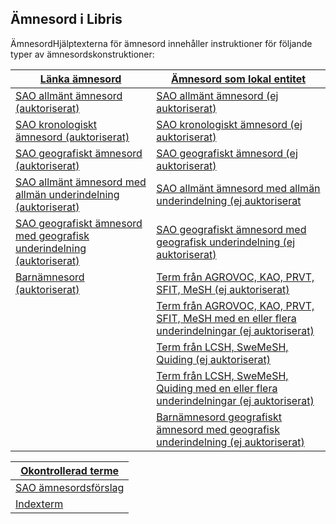 ## Ämnesord i Libris

ÄmnesordHjälptexterna för ämnesord innehåller instruktioner för följande typer av ämnesordskonstruktioner:

| [Länka ämnesord](#lanka-amnesord) | [Ämnesord som lokal entitet](#amnesord-som-lokal-entitet) | 
| ------ |  ----------- |
| [SAO allmänt ämnesord (auktoriserat)](#lanka-amnesord) | [SAO allmänt ämnesord (ej auktoriserat)](#amnesord-som-lokal-entitet) |
| [SAO kronologiskt ämnesord (auktoriserat)](#lanka-amnesord) | [SAO kronologiskt ämnesord (ej auktoriserat)](#amnesord-som-lokal-entitet) |
| [SAO geografiskt ämnesord (auktoriserat)](#lanka-amnesord) | [SAO geografiskt ämnesord (ej auktoriserat) ](#amnesord-som-lokal-entitet) |
| [SAO allmänt ämnesord med allmän underindelning (auktoriserat)](#lanka-amnesord) | [SAO allmänt ämnesord med allmän underindelning (ej auktoriserat](#amnesord-som-lokal-entitet) ||
| [SAO geografiskt ämnesord med geografisk underindelning (auktoriserat)](#lanka-amnesord) | [SAO geografiskt ämnesord med geografisk underindelning (ej auktoriserat)](#amnesord-som-lokal-entitet)  |
| [Barnämnesord (auktoriserat)](#lanka-amnesord) | [Term från AGROVOC, KAO, PRVT, SFIT, MeSH (ej auktoriserat)](#amnesord-som-lokal-entitet) |
| | [Term från AGROVOC, KAO, PRVT, SFIT, MeSH med en eller flera underindelningar (ej auktoriserat) ](#amnesord-som-lokal-entitet) |
| | [Term från LCSH, SweMeSH, Quiding (ej auktoriserat)](#amnesord-som-lokal-entitet) | |
| | [Term från LCSH, SweMeSH, Quiding med en eller flera underindelningar (ej auktoriserat)](#amnesord-som-lokal-entitet) | |
| | [Barnämnesord geografiskt ämnesord med geografisk underindelning (ej auktoriserat)](#amnesord-som-lokal-entitet) | | 




| [Okontrollerad terme](#okontrollerad-term)  | 
| ------|
| [SAO ämnesordsförslag](#okontrollerad-term)  
| [Indexterm](#okontrollerad-term) |







